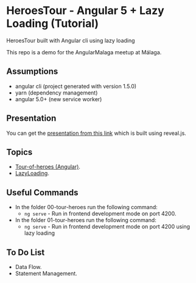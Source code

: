 # HeroesTour - Angular 5 + Lazy Loading (Tutorial)
HeroesTour built with Angular cli using lazy loading

This repo is a demo for the AngularMalaga meetup at Málaga. 

## Assumptions
- angular cli (project generated with version 1.5.0)
- yarn (dependency management)
- angular 5.0+ (new service worker)

## Presentation
You can get the [presentation from this link](./99-heroes-presentation/) which is built using reveal.js.

## Topics
- [Tour-of-heroes (Angular)](./00-tour-heroes).
- [LazyLoading](./01-tour-heroes).


## Useful Commands
- In the folder 00-tour-heroes run the following command:
  - `ng serve` - Run in frontend development mode on port 4200.
- In the folder 01-tour-heroes run the following command:
  - `ng serve` - Run in frontend development mode on port 4200 using lazy loading
## To Do List
- Data Flow.
- Statement Management.